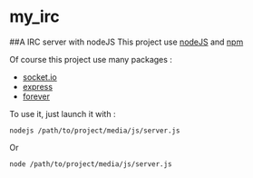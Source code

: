 # my_irc
##A IRC server with nodeJS
This project use [nodeJS](https://nodejs.org/en/) and [npm](https://www.npmjs.com/)


Of course this project use many packages :

- [socket.io](https://www.npmjs.com/package/socket.io)
- [express](https://www.npmjs.com/package/express)
- [forever](https://www.npmjs.com/package/forever)  


To use it, just launch it with :  

```nodejs /path/to/project/media/js/server.js```  

Or  


```node /path/to/project/media/js/server.js```